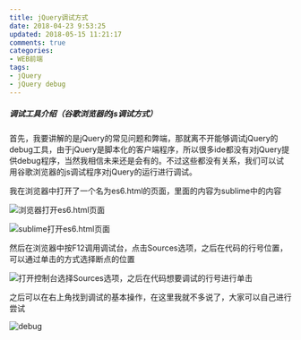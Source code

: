```yaml
---
title: jQuery调试方式
date: 2018-04-23 9:53:25
updated: 2018-05-15 11:21:17
comments: true
categories:
- WEB前端
tags:
- jQuery
- jQuery debug
---
```


##### 调试工具介绍（谷歌浏览器的js调试方式）

首先，我要讲解的是jQuery的常见问题和弊端，那就离不开能够调试jQuery的debug工具，由于jQuery是脚本化的客户端程序，所以很多ide都没有对jQuery提供debug程序，当然我相信未来还是会有的。不过这些都没有关系，我们可以试用谷歌浏览器的js调试程序对jQuery的运行进行调试。

我在浏览器中打开了一个名为es6.html的页面，里面的内容为sublime中的内容

![浏览器打开es6.html页面](/blog/jQuery调试方式/webOpenHtml.png)

![sublime打开es6.html页面](/blog/jQuery调试方式/sublimeOpenHtml.png)

然后在浏览器中按F12调用调试台，点击Sources选项，之后在代码的行号位置，可以通过单击的方式选择断点的位置

![打开控制台选择Sources选项，之后在代码想要调试的行号进行单击](/blog/jQuery调试方式/caozuo.png)

之后可以在右上角找到调试的基本操作，在这里我就不多说了，大家可以自己进行尝试

![debug](/blog/jQuery调试方式/debug.png)
